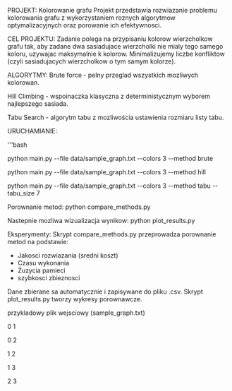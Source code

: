 PROJEKT:
Kolorowanie grafu
Projekt przedstawia rozwiazanie problemu kolorowania grafu z wykorzystaniem roznych algorytmow optymalizacyjnych oraz porowanie ich efektywnosci.

CEL PROJEKTU:
Zadanie polega na przypisaniu kolorow wierzcholkow grafu tak, aby zadane dwa sasiadujace wierzcholki nie mialy tego samego koloru, uzywajac maksymalnie k kolorow. 
Minimalizujemy liczbe konfliktow (czyli sasiadujacych wierzcholkow o tym samym kolorze).

ALGORYTMY:
Brute force - pelny przeglad wszystkich mozliwych kolorowan.

Hill Climbing - wspoinaczka klasyczna z deterministycznym wyborem najlepszego sasiada.

Tabu Search - algorytm tabu z mozliwościa ustawienia rozmiaru listy tabu.

URUCHAMIANIE:

'''bash

python main.py --file data/sample_graph.txt --colors 3 --method brute

python main.py --file data/sample_graph.txt --colors 3 --method hill

python main.py --file data/sample_graph.txt --colors 3 --method tabu --tabu_size 7


Porownanie metod:
python compare_methods.py

Nastepnie mozliwa wizualizacja wynikow:
python plot_results.py


Eksperymenty:
Skrypt compare_methods.py przeprowadza porownanie metod na podstawie:
- Jakosci rozwiazania (sredni koszt)
- Czasu wykonania
- Zuzycia pamieci
- szybkosci zbieznosci
  
Dane zbierane sa automatycznie i zapisywane do pliku .csv. Skrypt plot_results.py tworzy wykresy porownawcze.

przykladowy plik wejsciowy (sample_graph.txt)

0 1

0 2

1 2

1 3

2 3
